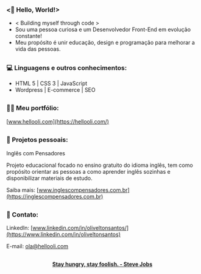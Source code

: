 ### <🖖 Hello, World!>

- < Building myself through code >
- Sou uma pessoa curiosa e um Desenvolvedor Front-End em evolução constante!
- Meu propósito é unir educação, design e programação para melhorar a vida das pessoas.

##

### 💻 Linguagens e outros conhecimentos:

- HTML 5 | CSS 3 | JavaScript
- Wordpress |  E-commerce | SEO

##

### 👨‍💻 Meu portfólio:

[www.hellooli.com](https://hellooli.com/)

##

### 🚀 Projetos pessoais:

Inglês com Pensadores

Projeto educacional focado no ensino gratuito do idioma inglês, tem como propósito orientar as pessoas a como aprender inglês sozinhas e disponibilizar materiais de estudo.

Saiba mais: [www.inglescompensadores.com.br](https://inglescompensadores.com.br)

##

### 📱 Contato:

LinkedIn: [www.linkedin.com/in/oliveltonsantos/](https://www.linkedin.com/in/oliveltonsantos)

E-mail: 	ola@hellooli.com

##

<div align="center">
<strong> <a href="https://www.youtube.com/watch?v=UF8uR6Z6KLc&ab_channel=Stanford" target="_blank">Stay hungry, stay foolish. - Steve Jobs</a></strong>
</div>

